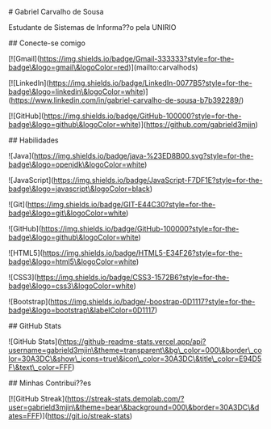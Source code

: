 \# Gabriel Carvalho de Sousa

Estudante de Sistemas de Informa??o pela UNIRIO



\## Conecte-se comigo



\[!\[Gmail](https://img.shields.io/badge/Gmail-333333?style=for-the-badge\&logo=gmail\&logoColor=red)](mailto:carvalhods)

\[!\[LinkedIn](https://img.shields.io/badge/LinkedIn-0077B5?style=for-the-badge\&logo=linkedin\&logoColor=white)](https://www.linkedin.com/in/gabriel-carvalho-de-sousa-b7b392289/)

\[!\[GitHub](https://img.shields.io/badge/GitHub-100000?style=for-the-badge\&logo=github\&logoColor=white)](https://github.com/gabrield3mjin)



\## Habilidades



!\[Java](https://img.shields.io/badge/java-%23ED8B00.svg?style=for-the-badge\&logo=openjdk\&logoColor=white)

!\[JavaScript](https://img.shields.io/badge/JavaScript-F7DF1E?style=for-the-badge\&logo=javascript\&logoColor=black)

!\[Git](https://img.shields.io/badge/GIT-E44C30?style=for-the-badge\&logo=git\&logoColor=white)

!\[GitHub](https://img.shields.io/badge/GitHub-100000?style=for-the-badge\&logo=github\&logoColor=white)

!\[HTML5](https://img.shields.io/badge/HTML5-E34F26?style=for-the-badge\&logo=html5\&logoColor=white)

!\[CSS3](https://img.shields.io/badge/CSS3-1572B6?style=for-the-badge\&logo=css3\&logoColor=white)

!\[Bootstrap](https://img.shields.io/badge/-boostrap-0D1117?style=for-the-badge\&logo=bootstrap\&labelColor=0D1117)



\## GitHub Stats



!\[GitHub Stats](https://github-readme-stats.vercel.app/api?username=gabrield3mjin\&theme=transparent\&bg\_color=000\&border\_color=30A3DC\&show\_icons=true\&icon\_color=30A3DC\&title\_color=E94D5F\&text\_color=FFF)



\## Minhas Contribui??es



\[!\[GitHub Streak](https://streak-stats.demolab.com/?user=gabrield3mjin\&theme=bear\&background=000\&border=30A3DC\&dates=FFF)](https://git.io/streak-stats)



